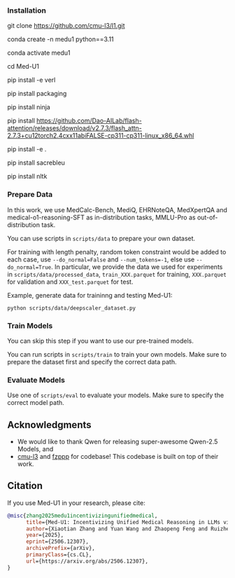 ### Installation

git clone https://github.com/cmu-l3/l1.git

conda create -n medu1 python==3.11

conda activate medu1

cd Med-U1

pip install -e verl

pip install packaging

pip install ninja

pip install https://github.com/Dao-AILab/flash-attention/releases/download/v2.7.3/flash_attn-2.7.3+cu12torch2.4cxx11abiFALSE-cp311-cp311-linux_x86_64.whl

pip install -e .

pip install sacrebleu

pip install nltk

### Prepare Data

In this work, we use MedCalc-Bench, MediQ, EHRNoteQA, MedXpertQA and medical-o1-reasoning-SFT as in-distribution tasks, MMLU-Pro as out-of-distribution task.

You can use scripts in `scripts/data` to prepare your own dataset.

For training with length penalty, random token constraint would be added to each case, use `--do_normal=False` and `--num_tokens=-1`, else use `--do_normal=True`. In particular, we provide the data we used for experiments in `scripts/data/processed_data`, `train_XXX.parquet` for training, `XXX.parquet` for validation and `XXX_test.parquet` for test.

Example, generate data for traininng and testing Med-U1:
```
python scripts/data/deepscaler_dataset.py 
```

### Train Models

You can skip this step if you want to use our pre-trained models.

You can run scripts in `scripts/train` to train your own models. Make sure to prepare the dataset first and specify the correct data path.

### Evaluate Models

Use one of `scripts/eval` to evaluate your models. Make sure to specify the correct model path.

## Acknowledgments

- We would like to thank Qwen for releasing super-awesome Qwen-2.5 Models, and
- [cmu-l3](https://github.com/cmu-l3/l1) and [fzppp](https://github.com/fzp0424/MT-R1-Zero) for codebase! This codebase is built on top of their work.


## Citation

If you use Med-U1 in your research, please cite:

```bibtex
@misc{zhang2025medu1incentivizingunifiedmedical,
      title={Med-U1: Incentivizing Unified Medical Reasoning in LLMs via Large-scale Reinforcement Learning}, 
      author={Xiaotian Zhang and Yuan Wang and Zhaopeng Feng and Ruizhe Chen and Zhijie Zhou and Yan Zhang and Hongxia Xu and Jian Wu and Zuozhu Liu},
      year={2025},
      eprint={2506.12307},
      archivePrefix={arXiv},
      primaryClass={cs.CL},
      url={https://arxiv.org/abs/2506.12307}, 
}
```
